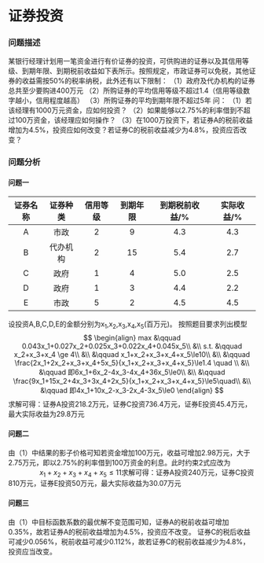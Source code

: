 ﻿

# 证券投资

### 问题描述

某银行经理计划用一笔资金进行有价证券的投资，可供购进的证券以及其信用等级、到期年限、到期税前收益如下表所示。按照规定，市政证券可以免税，其他证券的收益需按50%的税率纳税，此外还有以下限制：
（1）政府及代办机构的证券总共至少要购进400万元
（2）所购证券的平均信用等级不超过1.4（信用等级数字越小，信用程度越高）
（3）所购证券的平均到期年限不超过5年
问：
（1）若该经理有1000万元资金，应如何投资？
（2）如果能够以2.75%的利率借到不超过100万资金，该经理应如何操作？
（3）在1000万投资下，若证券A的税前收益增加为4.5%，投资应如何改变？若证券C的税前收益减少为4.8%，投资应否改变？

### 问题分析

#### 问题一

| 证券名称 | 证券种类 | 信用等级 | 到期年限 | 到期税前收益/% | 实际收益/% |
| :------: | :------: | :------: | :------: | :------------: | :--------: |
|     A    |   市政   |     2    |     9    |      4.3       |     4.3    |
|     B    | 代办机构 |     2    |    15    |      5.4       |     2.7    |
|     C    |   政府   |     1    |     4    |      5.0       |     2.5    |
|     D    |   政府   |     1    |     3    |      4.4       |     2.2    |
|     E    |   市政   |     5    |     2    |      4.5       |     4.5    |

设投资A,B,C,D,E的金额分别为x<sub>1</sub>,x<sub>2</sub>,x<sub>3</sub>,x<sub>4</sub>,x<sub>5</sub>(百万元)。
按照题目要求列出模型
$$
\begin{align}
max &\qquad 0.043x_1+0.027x_2+0.025x_3+0.022x_4+0.045x_5\\
&\\
s.t. &\qquad x_2+x_3+x_4 \ge 4\\
&\\
&\qquad x_1+x_2+x_3+x_4+x_5\le10\\
&\\
&\qquad \frac{2x_1+2x_2+x_3+x_4+5x_5}{x_1+x_2+x_3+x_4+x_5}\le1.4 \quad \\
&\\
&\qquad 即6x_1+6x_2-4x_3-4x_4+36x_5\le0\\
&\\
&\qquad \frac{9x_1+15x_2+4x_3+3x_4+2x_5}{x_1+x_2+x_3+x_4+x_5}\le5\quad\\
&\\
&\qquad 即4x_1+10x_2-x_3-2x_4-3x_5\le0
\end{align}
$$
求解可得：证券A投资218.2万元，证券C投资736.4万元，证券E投资45.4万元，最大实际收益为29.8万元

#### 问题二

由（1）中结果的影子价格可知若资金增加100万元，收益可增加2.98万元，大于2.75万元，即以2.75%的利率借到100万资金的利息。此时约束2式应改为
$\qquad \qquad x_1+x_2+x_3+x_4+x_5\le11​$
求解可得：证券A投资240万元，证券C投资810万元，证券E投资50万元，最大实际收益为30.07万元

#### 问题三

由（1）中目标函数系数的最优解不变范围可知，证券A的税前收益可增加0.35%，故若证券A的税前收益增加为4.5%，投资应不改变。
证券C的税后收益可减少0.056%，税前收益可减少0.112%，故若证券C的税前收益减少为4.8%，投资应当改变。